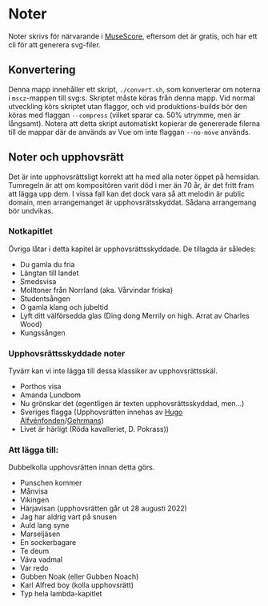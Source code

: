 # Noter
Noter skrivs för närvarande i [MuseScore](https://musescore.org), eftersom det är gratis, och har ett cli för att generera svg-filer.

## Konvertering
Denna mapp innehåller ett skript, `./convert.sh`, som konverterar om noterna i `mscz`-mappen till svg:s. Skriptet måste köras från denna mapp.
Vid normal utveckling körs skriptet utan flaggor, och vid produktions-builds bör den köras med flaggan `--compress` (vilket sparar ca. 50% utrymme, men är långsamt). Notera att detta skript automatiskt kopierar de genererade filerna till de mappar där de används av Vue om inte flaggan `--no-move` används. 

## Noter och upphovsrätt
Det är inte upphovsrättsligt korrekt att ha med alla noter öppet på hemsidan. Tumregeln är att om kompositören varit död i mer än 70 år, är det fritt fram att lägga upp dem. I vissa fall kan det dock vara så att melodin är public domain, men arrangemanget är upphovsrätsskyddat. Sådana arrangemang bör undvikas.

### Notkapitlet
Övriga låtar i detta kapitel är upphovsrättsskyddade. De tillagda är således:
* Du gamla du fria
* Längtan till landet
* Smedsvisa
* Molltoner från Norrland (aka. Vårvindar friska)
* Studentsången
* O gamla klang och jubeltid
* Lyft ditt välförsedda glas (Ding dong Merrily on high. Arrat av Charles Wood)
* Kungssången

### Upphovsrättsskyddade noter
Tyvärr kan vi inte lägga till dessa klassiker av upphovsrättsskäl.
* Porthos visa
* Amanda Lundbom
* Nu grönskar det (egentligen är texten upphovsrättsskyddad, men...)
* Sveriges flagga (Upphovsrätten innehas av [Hugo Alfvénfonden](http://www.musakad.se/omakademien/organisation/stifelserochfonder/hugoalfvenfonden.601.html)/[Gehrmans](https://www.gehrmans.se/upphovspersoner-lista))
* Livet är härligt (Röda kavalleriet, D. Pokrass))

### Att lägga till:
Dubbelkolla upphovsrätten innan detta görs.
* Punschen kommer
* Månvisa
* Vikingen
* Härjavisan (upphovsrätten går ut 28 augusti 2022)
* Jag har aldrig vart på snusen
* Auld lang syne
* Marseljäsen
* En sockerbagare
* Te deum
* Väva vadmal
* Var redo
* Gubben Noak (eller Gubben Noach)
* Karl Alfred boy (kolla upphovsrätt)
* Typ hela lambda-kapitlet